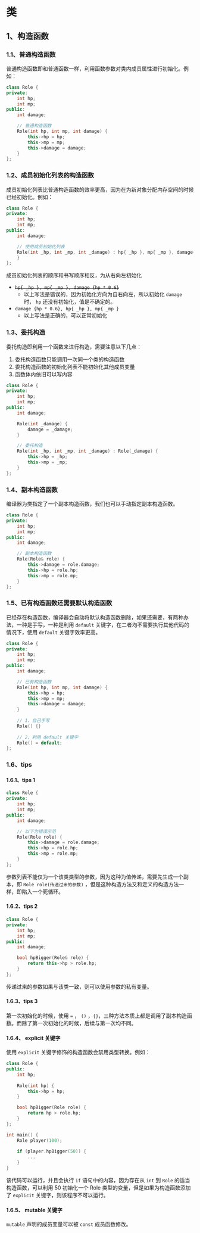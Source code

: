 # 类

## 1、构造函数

### 1.1、普通构造函数

普通构造函数即和普通函数一样，利用函数参数对类内成员属性进行初始化。例如：

```c++
class Role {
private:
    int hp;
    int mp;
public:
    int damage;

    // 普通构造函数
    Role(int hp, int mp, int damage) {
        this->hp = hp;
        this->mp = mp;
        this->damage = damage;
    }
};
```



### 1.2、成员初始化列表的构造函数

成员初始化列表比普通构造函数的效率更高，因为在为新对象分配内存空间的时候已经初始化。例如：

```c++
class Role {
private:
    int hp;
    int mp;
public:
    int damage;

    // 使用成员初始化列表
    Role(int _hp, int _mp, int _damage) : hp{ _hp }, mp{ _mp }, damage{ _damage } {
    }
};
```



成员初始化列表的顺序和书写顺序相反，为从右向左初始化

- ~~`hp{ _hp }, mp{ _mp }, damage {hp * 0.6}`~~
  - 以上写法是错误的，因为初始化方向为自右向左，所以初始化 `damage` 时， `hp` 还没有初始化，值是不确定的。
- `damage {hp * 0.6}, hp{ _hp }, mp{ _mp }`
  - 以上写法是正确的，可以正常初始化



### 1.3、委托构造

委托构造即利用一个函数来进行构造，需要注意以下几点：

1. 委托构造函数只能调用一次同一个类的构造函数
2. 委托构造函数的初始化列表不能初始化其他成员变量
3. 函数体内依旧可以写内容



```c++
class Role {
private:
    int hp;
    int mp;
public:
    int damage;

    Role(int _damage) {
        damage = _damage;
    }

    // 委托构造
    Role(int _hp, int _mp, int _damage) : Role(_damage) {
        this->hp = _hp;
        this->mp = _mp;
    }
};
```



### 1.4、副本构造函数

编译器为类指定了一个副本构造函数，我们也可以手动指定副本构造函数。



```c++
class Role {
private:
    int hp;
    int mp;
public:
    int damage;

    // 副本构造函数
    Role(Role& role) {
        this->damage = role.damage;
        this->hp = role.hp;
        this->mp = role.mp;
    }
};
```



### 1.5、已有构造函数还需要默认构造函数

已经存在构造函数，编译器会自动将默认构造函数删除，如果还需要，有两种办法，一种是手写，一种是利用 `default` 关键字，在二者均不需要执行其他代码的情况下，使用 `default` 关键字效率更高。

```c++
class Role {
private:
    int hp;
    int mp;
public:
    int damage;

    // 已有构造函数
    Role(int hp, int mp, int damage) {
        this->hp = hp;
        this->mp = mp;
        this->damage = damage;
    }
    
    // 1、自己手写
    Role() {}
    
    // 2、利用 default 关键字
    Role() = default;
};
```





### 1.6、tips

#### 1.6.1、tips 1

```c++
class Role {
private:
    int hp;
    int mp;
public:
    int damage;

    // 以下为错误示范
    Role(Role role) {
        this->damage = role.damage;
        this->hp = role.hp;
        this->mp = role.mp;
    }
};
```



参数列表不能仅为一个该类类型的参数，因为这种为值传递，需要先生成一个副本，即 `Role role(传递过来的参数)` ，但是这种构造方法又和定义的构造方法一样，即陷入一个死循环。



#### 1.6.2、tips 2

```c++
class Role {
private:
    int hp;
    int mp;
public:
    int damage;

    bool hpBigger(Role& role) {
        return this->hp > role.hp;
    }
};
```

传递过来的参数如果与该类一致，则可以使用参数的私有变量。



#### 1.6.3、tips 3

第一次初始化的时候，使用 `=` ， `()` ，`{}`，三种方法本质上都是调用了副本构造函数。而除了第一次初始化的时候，后续与第一次均不同。



#### 1.6.4、 explicit 关键字

使用 `explicit` 关键字修饰的构造函数会禁用类型转换。例如：

```c++
class Role {
public:
    int hp;
    
    Role(int hp) {
        this->hp = hp;
    }

    bool hpBigger(Role role) {
        return hp > role.hp;
    }
};

int main() {
    Role player(100);
    
    if (player.hpBigger(50)) {
        ...
    }
}
```



该代码可以运行，并且会执行 `if` 语句中的内容，因为存在从 `int` 到 `Role` 的适当构造函数，可以利用 50 初始化一个 Role 类型的变量，但是如果为构造函数添加了 `explicit` 关键字，则该程序不可以运行。



#### 1.6.5、 mutable 关键字

`mutable` 声明的成员变量可以被 `const` 成员函数修改。